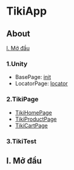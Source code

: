 # TikiApp


## About
[I. Mở đầu](#Modau)
### 1.Unity

  - BasePage: [init](Unity/__init__.py) 
  - LocatorPage: [locator](Unity/locator.py)

### 2.TikiPage

  - [TikiHomePage](TikiPage/TikiHomePage.py)
  - [TikiProductPage](TikiPage/TikiProductPage.py)
  - [TikiCartPage](TikiPage/TikiCartPage.py)

### 3.TikiTest

## I. Mở đầu



